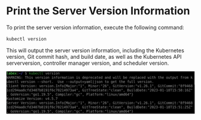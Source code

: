 # Print the Server Version Information

To print the server version information, execute the following command:

```bash
kubectl version
```

This will output the server version information, including the Kubernetes version, Git commit hash, and build date, as well as the Kubernetes API serverversion, controller manager version, and scheduler version.

![lab-kubernetes-client-and-server-version-2](assets/lab-kubernetes-client-and-server-version-2.png)
